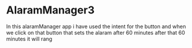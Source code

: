 # AlaramManager3
In this alaramManager app i have used the intent for the button and when we click on that button that sets the alaram after 60 minutes after that 60 minutes it will rang 
